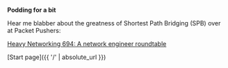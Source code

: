 **Podding for a bit**

Hear me blabber about the greatness of Shortest Path Bridging (SPB) over at Packet Pushers:

[Heavy Networking 694: A network engineer roundtable](https://packetpushers.net/podcasts/heavy-networking/hn694-a-network-engineering-roundtable/)

[Start page]({{ '/' | absolute_url }})

